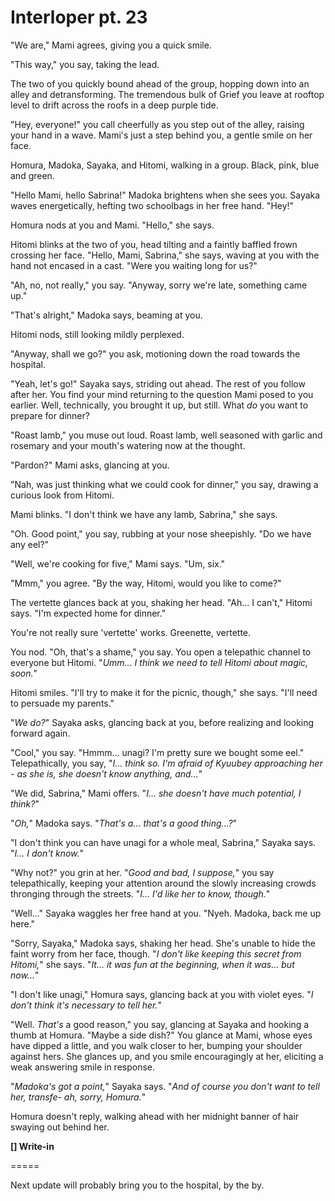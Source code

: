# Interloper pt. 23

"We are," Mami agrees, giving you a quick smile.

"This way," you say, taking the lead.

The two of you quickly bound ahead of the group, hopping down into an alley and detransforming. The tremendous bulk of Grief you leave at rooftop level to drift across the roofs in a deep purple tide.

"Hey, everyone!" you call cheerfully as you step out of the alley, raising your hand in a wave. Mami's just a step behind you, a gentle smile on her face.

Homura, Madoka, Sayaka, and Hitomi, walking in a group. Black, pink, blue and green.

"Hello Mami, hello Sabrina!" Madoka brightens when she sees you. Sayaka waves energetically, hefting two schoolbags in her free hand. "Hey!"

Homura nods at you and Mami. "Hello," she says.

Hitomi blinks at the two of you, head tilting and a faintly baffled frown crossing her face. "Hello, Mami, Sabrina," she says, waving at you with the hand not encased in a cast. "Were you waiting long for us?"

"Ah, no, not really," you say. "Anyway, sorry we're late, something came up."

"That's alright," Madoka says, beaming at you.

Hitomi nods, still looking mildly perplexed.

"Anyway, shall we go?" you ask, motioning down the road towards the hospital.

"Yeah, let's go!" Sayaka says, striding out ahead. The rest of you follow after her. You find your mind returning to the question Mami posed to you earlier. Well, technically, you brought it up, but still. What *do* you want to prepare for dinner?

"Roast lamb," you muse out loud. Roast lamb, well seasoned with garlic and rosemary and your mouth's watering now at the thought.

"Pardon?" Mami asks, glancing at you.

"Nah, was just thinking what we could cook for dinner," you say, drawing a curious look from Hitomi.

Mami blinks. "I don't think we have any lamb, Sabrina," she says.

"Oh. Good point," you say, rubbing at your nose sheepishly. "Do we have any eel?"

"Well, we're cooking for five," Mami says. "Um, six."

"Mmm," you agree. "By the way, Hitomi, would you like to come?"

The vertette glances back at you, shaking her head. "Ah... I can't," Hitomi says. "I'm expected home for dinner."

You're not really sure 'vertette' works. Greenette, vertette.

You nod. "Oh, that's a shame," you say. You open a telepathic channel to everyone but Hitomi. "*Umm... I think we need to tell Hitomi about magic, soon.*"

Hitomi smiles. "I'll try to make it for the picnic, though," she says. "I'll need to persuade my parents."

"*We do?*" Sayaka asks, glancing back at you, before realizing and looking forward again.

"Cool," you say. "Hmmm... unagi? I'm pretty sure we bought some eel." Telepathically, you say, "*I... think so. I'm afraid of Kyuubey approaching her - as she is, she doesn't know anything, and...*"

"We did, Sabrina," Mami offers. "*I... she doesn't have much potential, I think?*"

"*Oh,*" Madoka says. "*That's a... that's a good thing...?*"

"I don't think you can have unagi for a whole meal, Sabrina," Sayaka says. "*I... I don't know.*"

"Why not?" you grin at her. "*Good and bad, I suppose,*" you say telepathically, keeping your attention around the slowly increasing crowds thronging through the streets. "*I... I'd like her to know, though.*"

"Well..." Sayaka waggles her free hand at you. "Nyeh. Madoka, back me up here."

"Sorry, Sayaka," Madoka says, shaking her head. She's unable to hide the faint worry from her face, though. "*I don't like keeping this secret from Hitomi,*" she says. "*It... it was fun at the beginning, when it was... but now\...*"

"I don't like unagi," Homura says, glancing back at you with violet eyes. "*I don't think it's necessary to tell her.*"

"Well. *That's* a good reason," you say, glancing at Sayaka and hooking a thumb at Homura. "Maybe a side dish?" You glance at Mami, whose eyes have dipped a little, and you walk closer to her, bumping your shoulder against hers. She glances up, and you smile encouragingly at her, eliciting a weak answering smile in response.

"*Madoka's got a point,*" Sayaka says. "*And of course *you* don't want to tell her, transfe- ah, sorry, Homura.*"

Homura doesn't reply, walking ahead with her midnight banner of hair swaying out behind her.

**\[] Write-in**

\=====​

Next update will probably bring you to the hospital, by the by.
